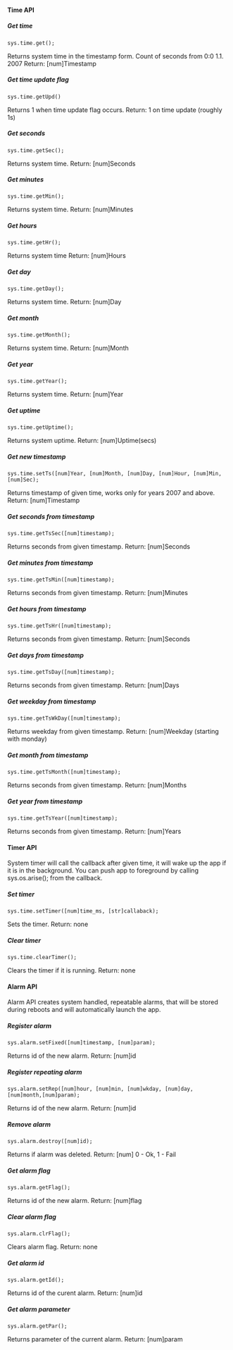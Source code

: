 
#### Time API

##### Get time
    sys.time.get();
Returns system time in the timestamp form.
Count of seconds from 0:0 1.1. 2007
Return: [num]Timestamp
##### Get time update flag
    sys.time.getUpd()
Returns 1 when time update flag occurs.
Return: 1 on time update (roughly 1s)
##### Get seconds
    sys.time.getSec();
Returns system time.
Return: [num]Seconds
##### Get minutes
    sys.time.getMin();
Returns system time.
Return: [num]Minutes
##### Get hours
    sys.time.getHr();
Returns system time
Return: [num]Hours
##### Get day
    sys.time.getDay();
Returns system time.
Return: [num]Day
##### Get month
    sys.time.getMonth();
Returns system time.
Return: [num]Month
##### Get year
    sys.time.getYear();
Returns system time.
Return: [num]Year
##### Get uptime
    sys.time.getUptime();
Returns system uptime.
Return: [num]Uptime(secs)
##### Get new timestamp
    sys.time.setTs([num]Year, [num]Month, [num]Day, [num]Hour, [num]Min, [num]Sec);
Returns timestamp of given time, works only for years 2007 and above.
Return: [num]Timestamp
##### Get seconds from timestamp
    sys.time.getTsSec([num]timestamp);
Returns seconds from given timestamp.
Return: [num]Seconds
##### Get minutes from timestamp
    sys.time.getTsMin([num]timestamp);
Returns seconds from given timestamp.
Return: [num]Minutes
##### Get hours from timestamp
    sys.time.getTsHr([num]timestamp);
Returns seconds from given timestamp.
Return: [num]Seconds
##### Get days from timestamp
    sys.time.getTsDay([num]timestamp);
Returns seconds from given timestamp.
Return: [num]Days
##### Get weekday from timestamp
    sys.time.getTsWkDay([num]timestamp);
Returns weekday from given timestamp.
Return: [num]Weekday (starting with monday)
##### Get month from timestamp
    sys.time.getTsMonth([num]timestamp);
Returns seconds from given timestamp.
Return: [num]Months
##### Get year from timestamp
    sys.time.getTsYear([num]timestamp);
Returns seconds from given timestamp.
Return: [num]Years
#### Timer API

System timer will call the callback after given time, it will wake up the app if it is in the background. You can push app to foreground by calling sys.os.arise(); from the callback.
##### Set timer
    sys.time.setTimer([num]time_ms, [str]callaback);
Sets the timer.
Return: none
##### Clear timer
    sys.time.clearTimer();
Clears the timer if it is running.
Return: none
#### Alarm API
Alarm API creates system handled, repeatable alarms, that will be stored during reboots and will automatically launch the app.
##### Register alarm
    sys.alarm.setFixed([num]timestamp, [num]param);
Returns id of the new alarm.
Return: [num]id
##### Register repeating alarm
    sys.alarm.setRep([num]hour, [num]min, [num]wkday, [num]day, [num]month,[num]param);
Returns id of the new alarm.
Return: [num]id
##### Remove alarm
    sys.alarm.destroy([num]id);
Returns if alarm was deleted.
Return: [num] 0 - Ok, 1 - Fail
##### Get alarm flag
    sys.alarm.getFlag();
Returns id of the new alarm.
Return: [num]flag
##### Clear alarm flag
    sys.alarm.clrFlag();
Clears alarm flag.
Return: none
##### Get alarm id
    sys.alarm.getId();
Returns id of the curent alarm.
Return: [num]id
##### Get alarm parameter
    sys.alarm.getPar();
Returns parameter of the current alarm.
Return: [num]param
